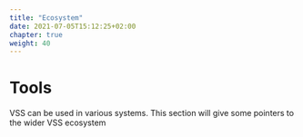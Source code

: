 ```yaml
---
title: "Ecosystem"
date: 2021-07-05T15:12:25+02:00
chapter: true
weight: 40
---
```


# Tools

VSS can be used in various systems. This section will give some pointers to the wider VSS ecosystem
